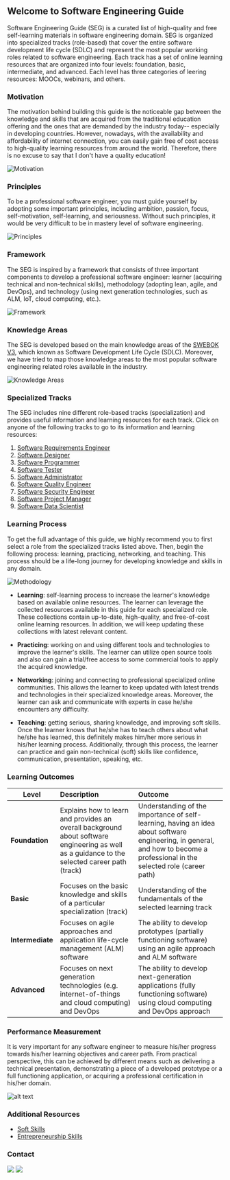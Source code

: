 ## Welcome to Software Engineering Guide

Software Engineering Guide (SEG) is a curated list of high-quality and free self-learning materials in software engineering domain. SEG is organized into specialized tracks (role-based) that cover the entire software development life cycle (SDLC) and represent the most popular working roles related to software engineering. Each track has a set of online learning resources that are organized into four levels: foundation, basic, intermediate, and advanced. Each level has three categories of leering resources: MOOCs, webinars, and others.

### Motivation

The motivation behind building this guide is the noticeable gap between the knowledge and skills that are acquired from the traditional education offering and the ones that are demanded by the industry today-- especially in developing countries. However, nowadays, with the availability and affordability of internet connection, you can easily gain free of cost access to high-quality learning resources from around the world. Therefore, there is no excuse to say that I don't have a quality education!

![](Slide2.JPG "Motivation")

### Principles

To be a professional software engineer, you must guide yourself by adopting some important principles, including ambition, passion, focus, self-motivation, self-learning, and seriousness. Without such principles, it would be very difficult to be in mastery level of software engineering.

![](Slide5.JPG "Principles") 

### Framework

The SEG is inspired by a framework that consists of three important components to develop a professional software engineer: learner (acquiring technical and non-technical skills), methodology (adopting lean, agile, and DevOps), and technology (using next generation technologies, such as ALM, IoT, cloud computing, etc.).

![](Slide7.JPG "Framework") 

### Knowledge Areas

The SEG is developed based on the main knowledge areas of the [SWEBOK V3](https://www.computer.org/web/swebok/v3), which known as Software Development Life Cycle (SDLC). Moreover, we have tried to map those knowledge areas to the most popular software engineering related roles available in the industry.

![](Slide8.JPG "Knowledge Areas") 

### Specialized Tracks

The SEG includes nine different role-based tracks (specialization) and provides useful information and learning resources for each track. Click on anyone of the following tracks to go to its information and learning resources:

1. [Software Requirements Engineer]()
2. [Software Designer]()
3. [Software Programmer]()
4. [Software Tester]()
5. [Software Administrator]()
6. [Software Quality Engineer]()
7. [Software Security Engineer]()
8. [Software Project Manager]()
9. [Software Data Scientist]()

### Learning Process

To get the full advantage of this guide, we highly recommend you to first select a role from the specialized tracks listed above. Then, begin the following process: learning, practicing, networking, and teaching. This process should be a life-long journey for developing knowledge and skills in any domain.

![](Slide9.JPG "Methodology") 

- **Learning**: self-learning process to increase the learner's knowledge based on available online resources. The learner can leverage the collected resources available in this guide for each specialized role. These collections contain up-to-date, high-quality, and free-of-cost online learning resources. In addition, we will keep updating these collections with latest relevant content.

- **Practicing**: working on and using different tools and technologies to improve the learner's skills. The learner can utilize open source tools and also can gain a trial/free access to some commercial tools to apply the acquired knowledge.

- **Networking**: joining and connecting to professional specialized online communities. This allows the learner to keep updated with latest trends and technologies in their specialized knowledge areas. Moreover, the learner can ask and communicate with experts in case he/she encounters any difficulty.

- **Teaching**: getting serious, sharing knowledge, and improving soft skills. Once the learner knows that he/she has to teach others about what he/she has learned, this definitely makes him/her more serious in his/her learning process. Additionally, through this process, the learner can practice and gain non-technical (soft) skills like confidence, communication, presentation, speaking, etc.

### Learning Outcomes

| Level        | Description           | Outcome  |
| ------------- |:-------------| :-----|
| **Foundation**     | Explains how to learn and provides an overall background about software engineering as well as a guidance to the selected career path (track) | Understanding of the importance of self-learning, having an idea about software engineering, in general, and how to become a professional in the selected role (career path) |
| **Basic**     | Focuses on the basic knowledge and skills of a particular specialization (track)     |   Understanding of the fundamentals of the selected learning track |
| **Intermediate** | Focuses on agile approaches and application life-cycle management (ALM) software      |    The ability to develop prototypes (partially functioning software) using an agile approach and ALM software |
| **Advanced** | Focuses on next generation technologies (e.g. internet-of-things and cloud computing) and DevOps      |    The ability to develop next-generation applications (fully functioning software) using cloud computing and DevOps approach |

### Performance Measurement

It is very important for any software engineer to measure his/her progress towards his/her learning objectives and career path. From practical perspective, this can be achieved by different means such as delivering a technical presentation, demonstrating a piece of a developed prototype or a full functioning application, or acquiring a professional certification in his/her domain.

![alt text](Slide12.JPG "Performance Measurement") 

### Additional Resources

- [Soft Skills]()
- [Entrepreneurship Skills]()

### Contact

[![](Twitter.png)](https://twitter.com/SWE_Guide) [![](Linkedin.png)](https://www.linkedin.com/groups/10323987)


